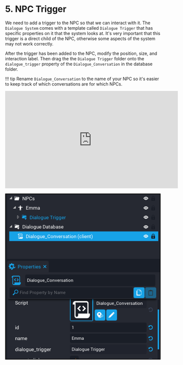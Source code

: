 # 5. NPC Trigger

We need to add a trigger to the NPC so that we can interact with it. The `Dialogue System` comes with a template called `Dialogue Trigger` that has specific properties on it that the system looks at. It's very important that this trigger is a direct child of the NPC, otherwise some aspects of the system may not work correctly.

After the trigger has been added to the NPC, modify the position, size, and interaction label. Then drag the the `Dialogue Trigger` folder onto the `dialogue_trigger` property of the `Dialogue_Conversation` in the database folder.

!!! tip
	Rename `Dialogue_Conversation` to the name of your NPC so it's easier to keep track of which conversations are for which NPCs.

<iframe width="560" height="315" src="https://www.youtube.com/embed/Cb3Ne0xzxRQ" title="YouTube video player" frameborder="0" allow="accelerometer; autoplay; clipboard-write; encrypted-media; gyroscope; picture-in-picture" allowfullscreen></iframe>

![Image](../images/tutorial_5.png)
